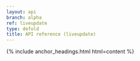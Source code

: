 ```yaml
---
layout: api
branch: alpha
ref: liveupdate
type: defold
title: API reference (liveupdate)
---
```

{% include anchor_headings.html html=content %}